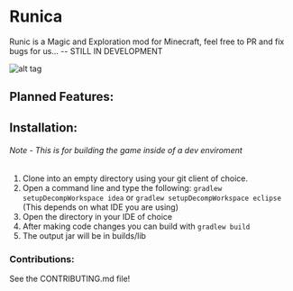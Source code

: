 Runica
======

Runic is a Magic and Exploration mod for Minecraft, feel free to PR and fix bugs for us... -- STILL IN DEVELOPMENT

![alt tag](http://puu.sh/bFfka/58a015f695.png)

## Planned Features:


## Installation:
###### Note - This is for building the game inside of a dev enviroment

1. Clone into an empty directory using your git client of choice.
2. Open a command line and type the following: `gradlew setupDecompWorkspace idea` or `gradlew setupDecompWorkspace eclipse`  (This depends on what IDE you are using)
3. Open the directory in your IDE of choice
4. After making code changes you can build with `gradlew build`
5. The output jar will be in builds/lib

### Contributions:
See the CONTRIBUTING.md file!



